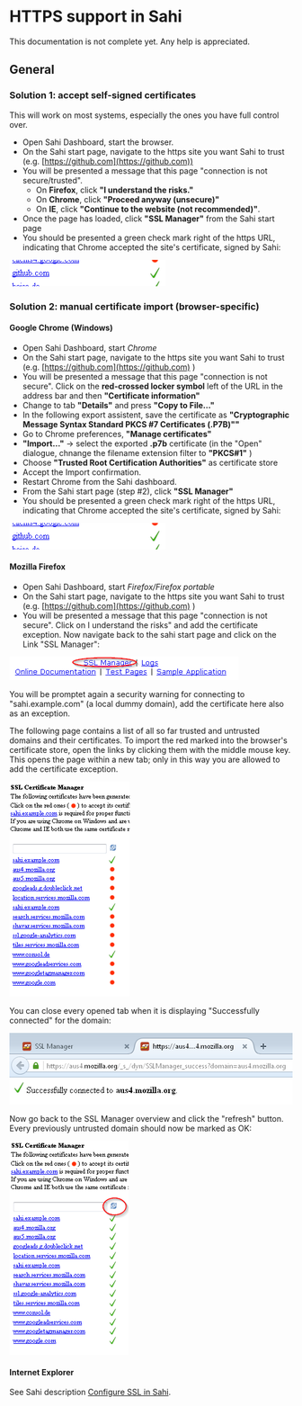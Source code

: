 # HTTPS support in Sahi

This documentation is not complete yet. Any help is appreciated. 

## General

### Solution 1: accept self-signed certificates

This will work on most systems, especially the ones you have full control over. 

* Open Sahi Dashboard, start the browser. 
* On the Sahi start page, navigate to the https site you want Sahi to trust (e.g. [https://github.com](https://github.com))
* You will be presented a message that this page "connection is not secure/trusted".
  * On **Firefox**, click **"I understand the risks."**
  * On **Chrome**, click **"Proceed anyway (unsecure)"**
  * On **IE**, click **"Continue to the website (not recommended)"**.
* Once the page has loaded, click **"SSL Manager"** from the Sahi start page
* You should be presented a green check mark right of the https URL, indicating that Chrome accepted the site's certificate, signed by Sahi: 

![https_ok](./pics/https_ok.png) 

### Solution 2: manual certificate import (browser-specific)

#### Google Chrome (Windows)

* Open Sahi Dashboard, start *Chrome*
* On the Sahi start page, navigate to the https site you want Sahi to trust (e.g. [https://github.com](https://github.com) )
* You will be presented a message that this page "connection is not secure". Click on the **red-crossed locker symbol** left of the URL in the address bar and then **"Certificate information"** 
* Change to tab **"Details"** and press **"Copy to File…"**
* In the following export assistent, save the certificate as **"Cryptographic Message Syntax Standard PKCS #7 Certificates (.P7B)""**
* Go to Chrome preferences, **"Manage certificates"**
* **"Import…"** -> select the exported **.p7b** certificate (in the "Open" dialogue, chnange the filename extension filter to **"PKCS#1"** )
* Choose **"Trusted Root Certification Authorities"** as certificate store
* Accept the Import confirmation.
* Restart Chrome from the Sahi dashboard. 
* From the Sahi start page (step #2), click **"SSL Manager"**
* You should be presented a green check mark right of the https URL, indicating that Chrome accepted the site's certificate, signed by Sahi: 


![https_ok](./pics/https_ok.png) 

#### Mozilla Firefox
* Open Sahi Dashboard, start *Firefox/Firefox portable*
* On the Sahi start page, navigate to the https site you want Sahi to trust (e.g. [https://github.com](https://github.com) )
* You will be presented a message that this page "connection is not secure". Click on I understand the risks" and add the certificate exception. Now navigate back to the sahi start page and click on the Link "SSL Manager": 

![ssl manager](pics/tutorial_ssl_manager.png) 

You will be promptet again a security warning for connecting to "sahi.example.com" (a local dummy domain), add the certificate here also as an exception. 

The following page contains a list of all so far trusted and untrusted domains and their certificates. To import the red marked into the browser's certificate store, open the links by clicking them with the middle mouse key. This opens the page within a new tab; only in this way you are allowed to add the certificate exception.  

![certs](pics/tutorial_certs.png)

You can close every opened tab when it is displaying "Successfully connected" for the domain: 

![connected](pics/tutorial_connected.png)

Now go back to the SSL Manager overview and click the "refresh" button. Every previously untrusted domain should now be marked as OK: 

![refresh](pics/tutorial_refresh.png) 

#### Internet Explorer ####

See Sahi description [Configure SSL in Sahi](http://sahipro.com/docs/using-sahi/sahi-configuration-basic.html#Configure%20SSL).
